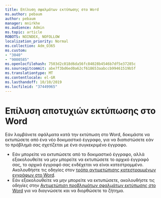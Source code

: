 ```yaml
---
title: Επίλυση σφαλμάτων εκτύπωσης στο Word
ms.author: pebaum
author: pebaum
manager: mnirkhe
ms.audience: Admin
ms.topic: article
ROBOTS: NOINDEX, NOFOLLOW
localization_priority: Normal
ms.collection: Adm_O365
ms.custom:
- "3040"
- "9000585"
ms.openlocfilehash: 7503d2c018d6da56fc84028b4546b7df5e37285c
ms.sourcegitcommit: abe7f3bd6ed0a62cf618653aabccb99461519b5f
ms.translationtype: MT
ms.contentlocale: el-GR
ms.lasthandoff: 10/10/2019
ms.locfileid: "37449965"
---
```

# <a name="resolving-print-failures-in-word"></a>Επίλυση αποτυχιών εκτύπωσης στο Word

Εάν λαμβάνετε σφάλματα κατά την εκτύπωση στο Word, δοκιμάστε να εκτυπώσετε από ένα νέο δοκιμαστικό έγγραφο, για να διαπιστώσετε εάν το πρόβλημά σας σχετίζεται με ένα συγκεκριμένο έγγραφο.

- Εάν μπορείτε να εκτυπώσετε από το δοκιμαστικό έγγραφο, αλλά εξακολουθείτε να μην μπορείτε να εκτυπώσετε το αρχικό έγγραφό σας, το αρχικό έγγραφό σας ενδέχεται να είναι κατεστραμμένο. Ακολουθήστε τις οδηγίες στον [τρόπο αντιμετώπισης κατεστραμμένων εγγράφων στο Word](https://docs.microsoft.com/office/troubleshoot/word/damaged-documents-in-word#update-microsoft-office-and-windows).
- Εάν εξακολουθείτε να μην μπορείτε να εκτυπώσετε, ακολουθήστε τις οδηγίες στην [Αντιμετώπιση προβλημάτων σφαλμάτων εκτύπωσης στο Word](https://docs.microsoft.com/office/troubleshoot/word/print-failures-in-word) για να διαγνώσετε και να διορθώσετε το ζήτημα.